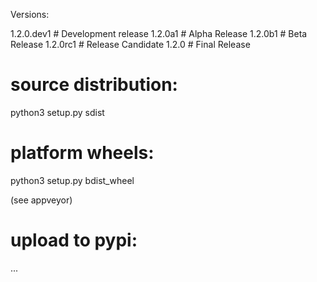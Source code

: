 Versions:

1.2.0.dev1  # Development release
1.2.0a1     # Alpha Release
1.2.0b1     # Beta Release
1.2.0rc1    # Release Candidate
1.2.0       # Final Release

# source distribution:

python3 setup.py sdist

# platform wheels:

python3 setup.py bdist_wheel


(see appveyor)

# upload to pypi:

...
